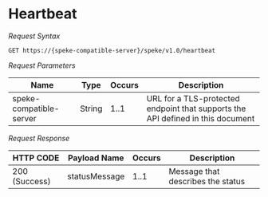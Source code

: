 # Heartbeat<a name="heartbeat"></a>

*Request Syntax*

```
GET https://{speke-compatible-server}/speke/v1.0/heartbeat
```

*Request Parameters*


| Name | Type | Occurs | Description | 
| --- | --- | --- | --- | 
| speke\-compatible\-server | String | 1\.\.1 | URL for a TLS\-protected endpoint that supports the API defined in this document | 

*Request Response*


| HTTP CODE | Payload Name | Occurs | Description | 
| --- | --- | --- | --- | 
| 200 \(Success\) | statusMessage | 1\.\.1 | Message that describes the status | 